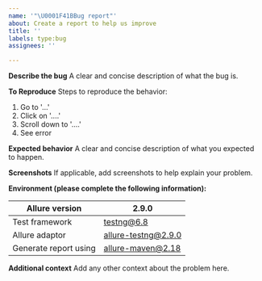 ```yaml
---
name: '"\U0001F41BBug report"'
about: Create a report to help us improve
title: ''
labels: type:bug
assignees: ''

---
```


**Describe the bug**
A clear and concise description of what the bug is.

**To Reproduce**
Steps to reproduce the behavior:
1. Go to '...'
2. Click on '....'
3. Scroll down to '....'
4. See error

**Expected behavior**
A clear and concise description of what you expected to happen.

**Screenshots**
If applicable, add screenshots to help explain your problem.

**Environment (please complete the following information):**

| Allure version | 2.9.0 |
| --- | --- |
| Test framework | testng@6.8 |
| Allure adaptor | allure-testng@2.9.0 |
| Generate report using | allure-maven@2.18 |

**Additional context**
Add any other context about the problem here.
